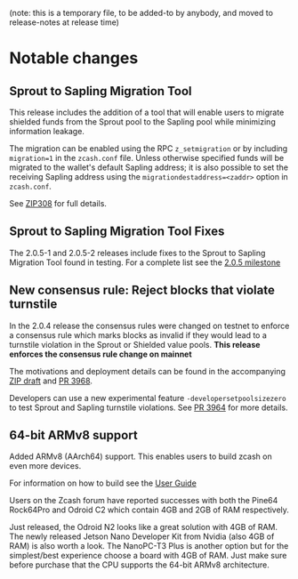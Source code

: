 (note: this is a temporary file, to be added-to by anybody, and moved to
release-notes at release time)

Notable changes
===============

Sprout to Sapling Migration Tool
--------------------------------
This release includes the addition of a tool that will enable users to migrate
shielded funds from the Sprout pool to the Sapling pool while minimizing
information leakage. 

The migration can be enabled using the RPC `z_setmigration` or by including
`migration=1` in the `zcash.conf` file. Unless otherwise specified funds will be
migrated to the wallet's default Sapling address; it is also possible to set the 
receiving Sapling address using the `migrationdestaddress=<zaddr>` option in
`zcash.conf`.

See [ZIP308](https://github.com/zcash/zips/blob/master/zip-0308.rst) for full details.

Sprout to Sapling Migration Tool Fixes
--------------------------------------
The 2.0.5-1 and 2.0.5-2 releases include fixes to the Sprout to Sapling
Migration Tool found in testing. For a complete list see the [2.0.5 milestone](https://github.com/zcash/zcash/milestone/79?closed=1)

New consensus rule: Reject blocks that violate turnstile
--------------------------------------------------------
In the 2.0.4 release the consensus rules were changed on testnet to enforce a
consensus rule which marks blocks as invalid if they would lead to a turnstile
violation in the Sprout or Shielded value pools.
**This release enforces the consensus rule change on mainnet**

The motivations and deployment details can be found in the accompanying
[ZIP draft](https://github.com/zcash/zips/pull/210) and
[PR 3968](https://github.com/zcash/zcash/pull/3968).

Developers can use a new experimental feature `-developersetpoolsizezero` to test
Sprout and Sapling turnstile violations. See [PR 3964](https://github.com/zcash/zcash/pull/3964) for more details.

64-bit ARMv8 support
--------------------
Added ARMv8 (AArch64) support. This enables users to build zcash on even more
devices.

For information on how to build see the [User Guide](https://zcash.readthedocs.io/en/latest/rtd_pages/user_guide.html#build)

Users on the Zcash forum have reported successes with both the Pine64 Rock64Pro
and Odroid C2 which contain 4GB and 2GB of RAM respectively.

Just released, the Odroid N2 looks like a great solution with 4GB of RAM. The
newly released Jetson Nano Developer Kit from Nvidia (also 4GB of RAM) is also
worth a look. The NanoPC-T3 Plus is another option but for the simplest/best
experience choose a board with 4GB of RAM. Just make sure before purchase that
the CPU supports the 64-bit ARMv8 architecture.

